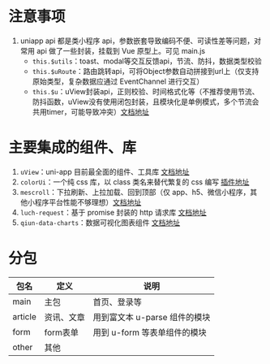 # 注意事项
1. uniapp api 都是类小程序 api，参数嵌套导致编码不便、可读性差等问题，对常用 api 做了一些封装，挂载到 Vue 原型上。可见 main.js
	- `this.$utils`：toast、modal等交互反馈api，节流、防抖，数据类型校验
	- `this.$uRoute`：路由跳转api，可将Object参数自动拼接到url上（仅支持原始类型，复杂数据应通过 EventChannel 进行交互）
	- `this.$u`：uView封装api，正则校验、时间格式化等（不推荐使用节流、防抖函数，uView没有使用闭包封装，且模块化是单例模式，多个节流会共用timer，可能导致冲突）[文档地址](https://www.uviewui.com/js/intro.html)


# 主要集成的组件、库

1. `uView`：uni-app 目前最全面的组件、工具库 [文档地址](https://www.uviewui.com/)
2. `colorUi`：一个纯 css 库，以 class 类名来替代繁复的 css 编写 [插件地址](https://ext.dcloud.net.cn/plugin?id=239)
3. `mescroll`：下拉刷新、上拉加载、回到顶部（仅 app、h5、微信小程序，其他小程序平台性能不够理想）[文档地址](https://www.mescroll.com/uni.html)
4. `luch-request`：基于 promise 封装的 http 请求库 [文档地址](https://www.quanzhan.co/luch-request/guide/3.x/#example)
5. `qiun-data-charts`：数据可视化图表组件 [文档地址](http://doc.ucharts.cn/2222316)

# 分包
| 包名		| 定义			| 说明							| 
|--			|--				|--								|
| main		| 主包			| 首页、登录等					|
| article	| 资讯、文章		| 用到富文本 u-parse 组件的模块	|
| form		| form表单		| 用到 u-form 等表单组件的模块	|
| other		| 其他			| 								|
